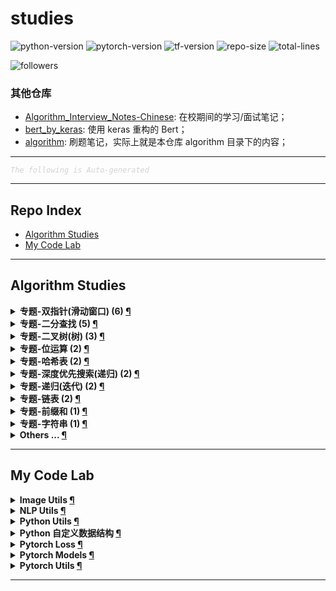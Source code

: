 studies
===

![python-version](https://img.shields.io/badge/python-3.8+-green)
![pytorch-version](https://img.shields.io/badge/pytorch-1.8+-green)
![tf-version](https://img.shields.io/badge/tensorflow-2.3+-green)
![repo-size](https://img.shields.io/github/repo-size/imhuay/studies)
![total-lines](https://img.shields.io/tokei/lines/github/imhuay/studies)
<!-- ![code-size](https://img.shields.io/github/languages/code-size/imhuay/studies) -->

![followers](https://img.shields.io/github/followers/imhuay?style=social)
<!-- ![user-stars](https://img.shields.io/github/stars/imhuay?style=social) -->


### 其他仓库
- [Algorithm_Interview_Notes-Chinese](https://github.com/imhuay/Algorithm_Interview_Notes-Chinese_backups): 在校期间的学习/面试笔记；
- [bert_by_keras](https://github.com/imhuay/bert_by_keras): 使用 keras 重构的 Bert；
- [algorithm](https://github.com/imhuay/algorithm): 刷题笔记，实际上就是本仓库 algorithm 目录下的内容；

---

<font color="LightGrey"><i> `The following is Auto-generated` </i></font>

---

Repo Index
---

- [Algorithm Studies](#algorithm-studies)
- [My Code Lab](#my-code-lab)

---

Algorithm Studies
---

<details><summary><b> 专题-双指针(滑动窗口) (6) <a href="algorithm/topics/专题-双指针(滑动窗口).md">¶</a></b></summary>

- [三数之和 (LeetCode, Medium, No.0015, 2021-10)](algorithm/topics/专题-双指针(滑动窗口).md#三数之和-leetcode-medium-no0015-2021-10)
- [两数之和2(输入有序数组) (LeetCode, Easy, No.0167, 2021-10)](algorithm/topics/专题-双指针(滑动窗口).md#两数之和2输入有序数组-leetcode-easy-no0167-2021-10)
- [接雨水 (LeetCode, Hard, No.0042, 2021-10)](algorithm/topics/专题-双指针(滑动窗口).md#接雨水-leetcode-hard-no0042-2021-10)
- [最接近的三数之和 (LeetCode, Medium, No.0016, 2021-10)](algorithm/topics/专题-双指针(滑动窗口).md#最接近的三数之和-leetcode-medium-no0016-2021-10)
- [有效三角形的个数 (LeetCode, Medium, No.0611, 2021-10)](algorithm/topics/专题-双指针(滑动窗口).md#有效三角形的个数-leetcode-medium-no0611-2021-10)
- [盛最多水的容器 (LeetCode, Medium, No.0011, 2021-10)](algorithm/topics/专题-双指针(滑动窗口).md#盛最多水的容器-leetcode-medium-no0011-2021-10)

</details>

<details><summary><b> 专题-二分查找 (5) <a href="algorithm/topics/专题-二分查找.md">¶</a></b></summary>

- [两数相除 (LeetCode, Medium, No.0029, 2021-10)](algorithm/topics/专题-二分查找.md#两数相除-leetcode-medium-no0029-2021-10)
- [将数据流变为多个不相交区间 (LeetCode, Hard, No.0352, 2021-10)](algorithm/topics/专题-二分查找.md#将数据流变为多个不相交区间-leetcode-hard-no0352-2021-10)
- [山峰数组的顶部 (剑指Offer2, Easy, No.0069, 2021-10)](algorithm/topics/专题-二分查找.md#山峰数组的顶部-剑指offer2-easy-no0069-2021-10)
- [排列硬币 (LeetCode, Easy, No.0441, 2021-10)](algorithm/topics/专题-二分查找.md#排列硬币-leetcode-easy-no0441-2021-10)
- [搜索旋转排序数组 (LeetCode, Medium, No.0033, 2021-10)](algorithm/topics/专题-二分查找.md#搜索旋转排序数组-leetcode-medium-no0033-2021-10)

</details>

<details><summary><b> 专题-二叉树(树) (3) <a href="algorithm/topics/专题-二叉树(树).md">¶</a></b></summary>

- [二叉树的最大深度 (LeetCode, Easy, No.0104, 2021-10)](algorithm/topics/专题-二叉树(树).md#二叉树的最大深度-leetcode-easy-no0104-2021-10)
- [二叉树的最小深度 (LeetCode, Easy, No.0111, 2021-10)](algorithm/topics/专题-二叉树(树).md#二叉树的最小深度-leetcode-easy-no0111-2021-10)
- [路径总和3 (LeetCode, Medium, No.0437, 2021-10)](algorithm/topics/专题-二叉树(树).md#路径总和3-leetcode-medium-no0437-2021-10)

</details>

<details><summary><b> 专题-位运算 (2) <a href="algorithm/topics/专题-位运算.md">¶</a></b></summary>

- [两数相除 (LeetCode, Medium, No.0029, 2021-10)](algorithm/topics/专题-位运算.md#两数相除-leetcode-medium-no0029-2021-10)
- [重复的DNA序列 (LeetCode, Medium, No.0187, 2021-10)](algorithm/topics/专题-位运算.md#重复的dna序列-leetcode-medium-no0187-2021-10)

</details>

<details><summary><b> 专题-哈希表 (2) <a href="algorithm/topics/专题-哈希表.md">¶</a></b></summary>

- [两数之和 (LeetCode, Easy, No.0001, 2021-10)](algorithm/topics/专题-哈希表.md#两数之和-leetcode-easy-no0001-2021-10)
- [重复的DNA序列 (LeetCode, Medium, No.0187, 2021-10)](algorithm/topics/专题-哈希表.md#重复的dna序列-leetcode-medium-no0187-2021-10)

</details>

<details><summary><b> 专题-深度优先搜索(递归) (2) <a href="algorithm/topics/专题-深度优先搜索(递归).md">¶</a></b></summary>

- [二叉树的最小深度 (LeetCode, Easy, No.0111, 2021-10)](algorithm/topics/专题-深度优先搜索(递归).md#二叉树的最小深度-leetcode-easy-no0111-2021-10)
- [路径总和3 (LeetCode, Medium, No.0437, 2021-10)](algorithm/topics/专题-深度优先搜索(递归).md#路径总和3-leetcode-medium-no0437-2021-10)

</details>

<details><summary><b> 专题-递归(迭代) (2) <a href="algorithm/topics/专题-递归(迭代).md">¶</a></b></summary>

- [二叉树的最大深度 (LeetCode, Easy, No.0104, 2021-10)](algorithm/topics/专题-递归(迭代).md#二叉树的最大深度-leetcode-easy-no0104-2021-10)
- [合并两个有序链表 (LeetCode, Easy, No.0021, 2021-10)](algorithm/topics/专题-递归(迭代).md#合并两个有序链表-leetcode-easy-no0021-2021-10)

</details>

<details><summary><b> 专题-链表 (2) <a href="algorithm/topics/专题-链表.md">¶</a></b></summary>

- [两数相加 (LeetCode, Medium, No.0002, 2021-10)](algorithm/topics/专题-链表.md#两数相加-leetcode-medium-no0002-2021-10)
- [分隔链表 (LeetCode, Medium, No.0086, 2021-10)](algorithm/topics/专题-链表.md#分隔链表-leetcode-medium-no0086-2021-10)

</details>

<details><summary><b> 专题-前缀和 (1) <a href="algorithm/topics/专题-前缀和.md">¶</a></b></summary>

- [路径总和3 (LeetCode, Medium, No.0437, 2021-10)](algorithm/topics/专题-前缀和.md#路径总和3-leetcode-medium-no0437-2021-10)

</details>

<details><summary><b> 专题-字符串 (1) <a href="algorithm/topics/专题-字符串.md">¶</a></b></summary>

- [字符串中的单词数 (LeetCode, Easy, No.0434, 2021-10)](algorithm/topics/专题-字符串.md#字符串中的单词数-leetcode-easy-no0434-2021-10)

</details>

<details><summary><b> Others ... <a href="algorithm/README.md">¶</a></b></summary>

<details><summary><b> 专题-数学 (1) <a href="algorithm/topics/专题-数学.md">¶</a></b></summary>

- [排列硬币 (LeetCode, Easy, No.0441, 2021-10)](algorithm/topics/专题-数学.md#排列硬币-leetcode-easy-no0441-2021-10)

</details>

<details><summary><b> 专题-模拟 (1) <a href="algorithm/topics/专题-模拟.md">¶</a></b></summary>

- [将数据流变为多个不相交区间 (LeetCode, Hard, No.0352, 2021-10)](algorithm/topics/专题-模拟.md#将数据流变为多个不相交区间-leetcode-hard-no0352-2021-10)

</details>


</details>

---

My Code Lab
---

<details><summary><b> Image Utils <a href="code/README.md#image-utils">¶</a></b></summary>

- [`ImageCheck`: 图片完整性检查](code/README.md#imagecheck-图片完整性检查)
- [`get_real_ext`: 获取图像文件的真实后缀](code/README.md#get_real_ext-获取图像文件的真实后缀)

</details>

<details><summary><b> NLP Utils <a href="code/README.md#nlp-utils">¶</a></b></summary>

- [`BertTokenizer`: Bert 分词器](code/README.md#berttokenizer-bert-分词器)
- [`split`: 将数据按比例切分](code/README.md#split-将数据按比例切分)
- [`ner_result_parse`: NER 结果解析（基于 BIO 格式）](code/README.md#ner_result_parse-ner-结果解析基于-bio-格式)

</details>

<details><summary><b> Python Utils <a href="code/README.md#python-utils">¶</a></b></summary>

- [`simple_argparse`: 一个简化版 argparse](code/README.md#simple_argparse-一个简化版-argparse)

</details>

<details><summary><b> Python 自定义数据结构 <a href="code/README.md#python-自定义数据结构">¶</a></b></summary>

- [`ArrayDict`: 数组字典，支持 slice](code/README.md#arraydict-数组字典支持-slice)
- [`ValueArrayDict`: 数组字典，支持 slice，且操作 values](code/README.md#valuearraydict-数组字典支持-slice且操作-values)
- [`BunchDict`: 基于 dict 实现 Bunch 模式](code/README.md#bunchdict-基于-dict-实现-bunch-模式)
- [`ConfigDict`: 配置字典（基于 BunchDict）](code/README.md#configdict-配置字典基于-bunchdict)

</details>

<details><summary><b> Pytorch Loss <a href="code/README.md#pytorch-loss">¶</a></b></summary>

- [`ContrastiveLoss`: 对比损失（默认距离函数为欧几里得距离）](code/README.md#contrastiveloss-对比损失默认距离函数为欧几里得距离)
- [`CrossEntropyLoss`: 交叉熵](code/README.md#crossentropyloss-交叉熵)
- [`TripletLoss`: Triplet 损失，常用于无监督学习、few-shot 学习](code/README.md#tripletloss-triplet-损失常用于无监督学习few-shot-学习)

</details>

<details><summary><b> Pytorch Models <a href="code/README.md#pytorch-models">¶</a></b></summary>

- [`DualNet`: 双塔结构](code/README.md#dualnet-双塔结构)
- [`SiameseNet`: 孪生网络，基于双塔结构](code/README.md#siamesenet-孪生网络基于双塔结构)
- [`SimCSE`: SimCSE](code/README.md#simcse-simcse)
- [`Bert`: Bert by Pytorch](code/README.md#bert-bert-by-pytorch)

</details>

<details><summary><b> Pytorch Utils <a href="code/README.md#pytorch-utils">¶</a></b></summary>

- [`DictTensorDataset`: 字典形式的 Dataset](code/README.md#dicttensordataset-字典形式的-dataset)
- [`ToyDataLoader`: 一个简单的 DataLoader](code/README.md#toydataloader-一个简单的-dataloader)

</details>

---

